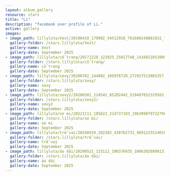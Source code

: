 ```yaml
---
layout: album_gallery
resource: stars
title: "Li"
description: "facebook user profile of Li."
active: gallery
images:
- image_path: lillyluta/Vest/20190410_170902_54512918_781688248881831_7963144716886835748_n.jpg
  gallery-folder: /stars.lillyluta/Vest/
  gallery-name: Vest
  gallery-date: September 2025
- image_path: lillyluta/cổ trang/20171228_123925_25017748_141682103280525_4776523972734877696_n.jpg
  gallery-folder: /stars.lillyluta/cổ trang/
  gallery-name: cổ trang
  gallery-date: September 2025
- image_path: lillyluta/sexy/20200702_144002_105976720_272917513803257_7918176537331292657_n.jpg
  gallery-folder: /stars.lillyluta/sexy/
  gallery-name: sexy
  gallery-date: September 2025
- image_path: lillyluta/sexy2/20200301_224542_85202442_519497652329565_5111997795934892975_n.jpg
  gallery-folder: /stars.lillyluta/sexy2/
  gallery-name: sexy2
  gallery-date: September 2025
- image_path: lillyluta/sơ mi/20221111_185622_314737103_1963098797227901_4575180734848059616_n.jpg
  gallery-folder: /stars.lillyluta/sơ mi/
  gallery-name: sơ mi
  gallery-date: September 2025
- image_path: lillyluta/trễ vai/20240419_202302_438762731_969122551401622_8464110417445307106_n.jpg
  gallery-folder: /stars.lillyluta/trễ vai/
  gallery-name: trễ vai
  gallery-date: September 2025
- image_path: lillyluta/áo dài/20200521_133112_100376935_1006202699813762_2422000937692752835_n.jpg
  gallery-folder: /stars.lillyluta/áo dài/
  gallery-name: áo dài
  gallery-date: September 2025
---
```

